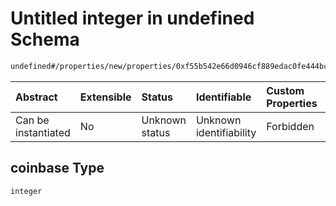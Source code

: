# Untitled integer in undefined Schema

```txt
undefined#/properties/new/properties/0xf55b542e66d0946cf889edac0fe444bc3d27758b97a731178991229a00d824b1/properties/coinbase
```



| Abstract            | Extensible | Status         | Identifiable            | Custom Properties | Additional Properties | Access Restrictions | Defined In                                                           |
| :------------------ | :--------- | :------------- | :---------------------- | :---------------- | :-------------------- | :------------------ | :------------------------------------------------------------------- |
| Can be instantiated | No         | Unknown status | Unknown identifiability | Forbidden         | Allowed               | none                | [Pool.schema.json\*](../out/Pool.schema.json "open original schema") |

## coinbase Type

`integer`
